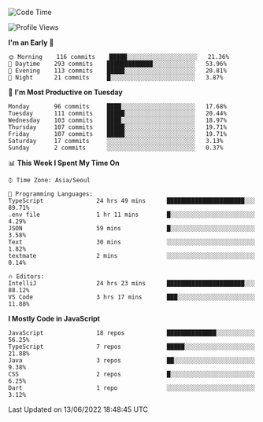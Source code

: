 <!--START_SECTION:waka-->
![Code Time](http://img.shields.io/badge/Code%20Time-0%20secs-blue)

![Profile Views](http://img.shields.io/badge/Profile%20Views-0-blue)

**I'm an Early 🐤** 

```text
🌞 Morning    116 commits    █████░░░░░░░░░░░░░░░░░░░░   21.36% 
🌆 Daytime    293 commits    █████████████░░░░░░░░░░░░   53.96% 
🌃 Evening    113 commits    █████░░░░░░░░░░░░░░░░░░░░   20.81% 
🌙 Night      21 commits     █░░░░░░░░░░░░░░░░░░░░░░░░   3.87%

```
📅 **I'm Most Productive on Tuesday** 

```text
Monday       96 commits     ████░░░░░░░░░░░░░░░░░░░░░   17.68% 
Tuesday      111 commits    █████░░░░░░░░░░░░░░░░░░░░   20.44% 
Wednesday    103 commits    ████░░░░░░░░░░░░░░░░░░░░░   18.97% 
Thursday     107 commits    █████░░░░░░░░░░░░░░░░░░░░   19.71% 
Friday       107 commits    █████░░░░░░░░░░░░░░░░░░░░   19.71% 
Saturday     17 commits     ░░░░░░░░░░░░░░░░░░░░░░░░░   3.13% 
Sunday       2 commits      ░░░░░░░░░░░░░░░░░░░░░░░░░   0.37%

```


📊 **This Week I Spent My Time On** 

```text
⌚︎ Time Zone: Asia/Seoul

💬 Programming Languages: 
TypeScript               24 hrs 49 mins      ██████████████████████░░░   89.71% 
.env file                1 hr 11 mins        █░░░░░░░░░░░░░░░░░░░░░░░░   4.29% 
JSON                     59 mins             █░░░░░░░░░░░░░░░░░░░░░░░░   3.58% 
Text                     30 mins             ░░░░░░░░░░░░░░░░░░░░░░░░░   1.82% 
textmate                 2 mins              ░░░░░░░░░░░░░░░░░░░░░░░░░   0.14%

🔥 Editors: 
IntelliJ                 24 hrs 23 mins      ██████████████████████░░░   88.12% 
VS Code                  3 hrs 17 mins       ███░░░░░░░░░░░░░░░░░░░░░░   11.88%

```

**I Mostly Code in JavaScript** 

```text
JavaScript               18 repos            ██████████████░░░░░░░░░░░   56.25% 
TypeScript               7 repos             █████░░░░░░░░░░░░░░░░░░░░   21.88% 
Java                     3 repos             ██░░░░░░░░░░░░░░░░░░░░░░░   9.38% 
CSS                      2 repos             █░░░░░░░░░░░░░░░░░░░░░░░░   6.25% 
Dart                     1 repo              ░░░░░░░░░░░░░░░░░░░░░░░░░   3.12%

```



 Last Updated on 13/06/2022 18:48:45 UTC
<!--END_SECTION:waka-->
